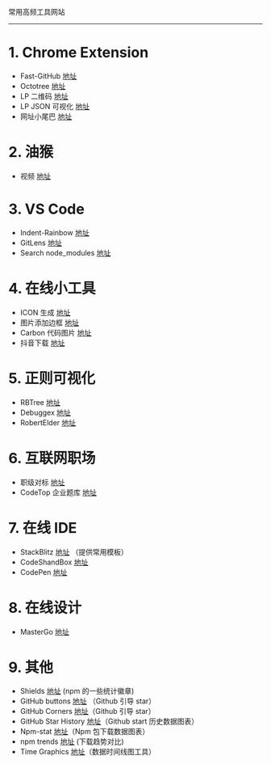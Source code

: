 常用高频工具网站

---

# 1. Chrome Extension
- Fast-GitHub [地址](https://github.com/fhefh2015/Fast-GitHub)
- Octotree [地址](https://www.octotree.io/)
- LP 二维码 [地址](https://github.com/lecepin/crx-qr-ocr)
- LP JSON 可视化 [地址](https://github.com/lecepin/lp-json-view)
- 网址小尾巴 [地址](https://github.com/lecepin/crx-url-tool)


# 2. 油猴
- 视频 [地址](https://greasyfork.org/zh-CN/scripts/370634-%E6%87%92%E4%BA%BA%E4%B8%93%E7%94%A8-%E5%85%A8%E7%BD%91vip%E8%A7%86%E9%A2%91%E5%85%8D%E8%B4%B9%E7%A0%B4%E8%A7%A3%E5%8E%BB%E5%B9%BF%E5%91%8A-%E5%85%A8%E7%BD%91%E9%9F%B3%E4%B9%90%E7%9B%B4%E6%8E%A5%E4%B8%8B%E8%BD%BD-%E7%99%BE%E5%BA%A6%E7%BD%91%E7%9B%98%E7%9B%B4%E6%8E%A5%E4%B8%8B%E8%BD%BD%E7%AD%89%E5%A4%9A%E5%90%88%E4%B8%80%E7%89%88-%E9%95%BF%E6%9C%9F%E6%9B%B4%E6%96%B0-%E6%94%BE%E5%BF%83%E4%BD%BF%E7%94%A8)

# 3. VS Code
- Indent-Rainbow [地址](https://marketplace.visualstudio.com/items?itemName=oderwat.indent-rainbow)
- GitLens [地址](https://marketplace.visualstudio.com/items?itemName=eamodio.gitlens)
- Search node_modules [地址](https://marketplace.visualstudio.com/items?itemName=jasonnutter.search-node-modules)

# 4. 在线小工具
- ICON 生成 [地址](https://lp-pwa.gitee.io/pwa-genicon/)
- 图片添加边框 [地址](https://apis.leping.fun/image-border/)
- Carbon 代码图片 [地址](https://carbon.now.sh/)
- 抖音下载 [地址](https://3g.gljlw.com/diy/douyin.php)

# 5. 正则可视化
- RBTree [地址](http://tool.rbtree.cn/regtool/)
- Debuggex [地址](https://www.debuggex.com/)
- RobertElder [地址](https://blog.robertelder.org/regular-expression-visualizer/) 

# 6. 互联网职场
- 职级对标 [地址](https://duibiao.info/)
- CodeTop 企业题库 [地址](https://codetop.cc/home)

# 7. 在线 IDE
- StackBlitz [地址](https://stackblitz.com/) （提供常用模板）
- CodeShandBox [地址](https://codesandbox.io/)
- CodePen [地址](https://codepen.io/)

# 8. 在线设计
- MasterGo [地址](https://mastergo.com)

# 9. 其他
-  Shields [地址](https://shields.io/) (npm 的一些统计徽章)
- GitHub buttons [地址](https://ghbtns.com/) （Github 引导 star）
- GitHub Corners [地址](https://tholman.com/github-corners/)（Github 引导 star）
- GitHub Star History [地址](https://star-history.com/)（Github start 历史数据图表）
- Npm-stat [地址](https://npm-stat.com/charts.html)（Npm 包下载数据图表）
- npm trends [地址](https://www.npmtrends.com/) (下载趋势对比)
- Time Graphics [地址](https://time.graphics/)（数据时间线图工具）
